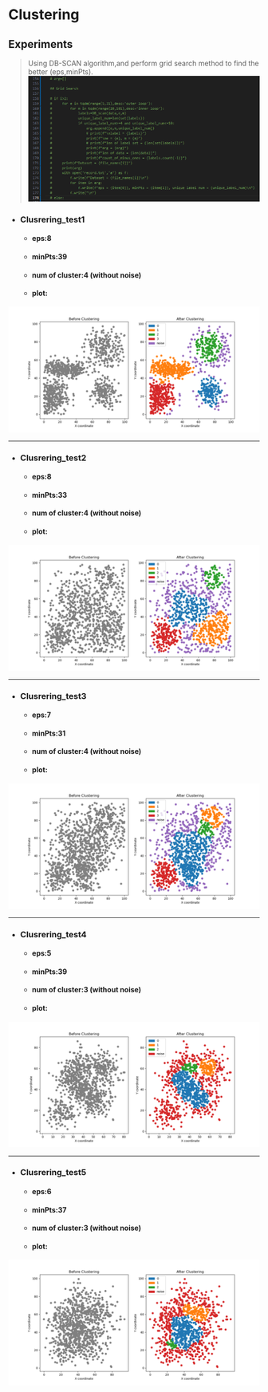 # Clustering
## Experiments
> Using DB-SCAN algorithm,and perform grid search method to find the better (eps,minPts).
![alt text](image.png)
* ### Clusrering_test1
    * #### eps:8
    * #### minPts:39
    * #### num of cluster:4 (without noise)
    * #### plot:
![alt text](Figure_1.png)

----------------------------------------------------

* ### Clusrering_test2
    * #### eps:8
    * #### minPts:33
    * #### num of cluster:4 (without noise)
    * #### plot:
![alt text](Figure_2.png)

----------------------------------------------------


* ### Clusrering_test3
    * #### eps:7
    * #### minPts:31
    * #### num of cluster:4 (without noise)
    * #### plot:
![alt text](Figure_3.png)


----------------------------------------------------


* ### Clusrering_test4
    * #### eps:5
    * #### minPts:39
    * #### num of cluster:3 (without noise)
    * #### plot:
![alt text](Figure_4.png)


----------------------------------------------------


* ### Clusrering_test5
    * #### eps:6
    * #### minPts:37
    * #### num of cluster:3 (without noise)
    * #### plot:
![alt text](Figure_5.png)
